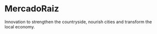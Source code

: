 # MercadoRaiz
Innovation to strengthen the countryside, nourish cities and transform the local economy.
